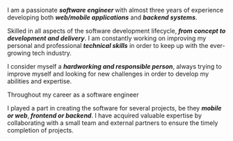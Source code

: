 <p>
    I am a passionate  <b
        ><i>software engineer </i></b
    >with almost three years of experience developing both <b><i>web/mobile applications</i></b> and <b><i>backend systems</i></b>.
    <p>
        Skilled in all aspects of the software development lifecycle,<b
            ><i>
               from concept to development and delivery</i></b>. I am constantly working on improving my personal and professional <b><i>technical skills</i></b> in order to keep up with the ever-growing tech industry.
    </p>
    <p>
        I consider myself a <b
            ><i>hardworking and responsible person</i></b
        >, always trying to improve myself and looking for new
        challenges in order to develop my abilities and
        expertise.
    </p>
    <p>Throughout my career as a software engineer</p>
    <p>
        I played a part in creating the software for several projects, be they <b><i>mobile or web</i></b>,<b><i> frontend or backend</i></b>. I have acquired valuable expertise by collaborating with a small team and external partners to ensure the timely completion of projects.
    </p>
</p>
